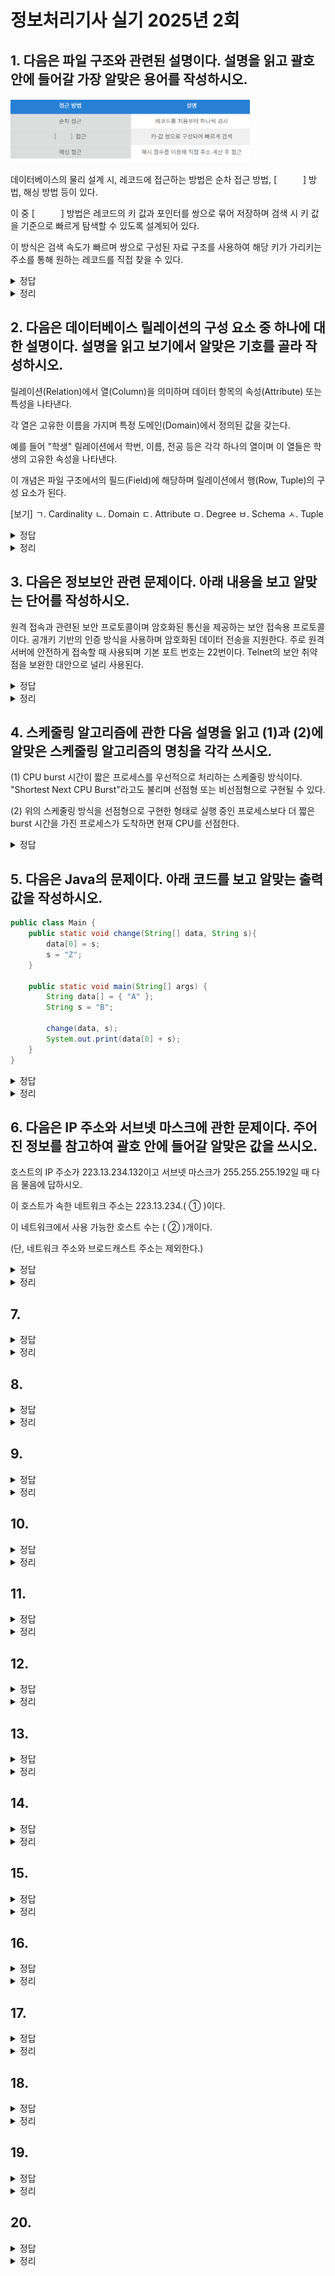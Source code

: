 # 정보처리기사 실기 2025년 2회

## 1. 다음은 파일 구조와 관련된 설명이다. 설명을 읽고 괄호 안에 들어갈 가장 알맞은 용어를 작성하시오.

![1번 문제 사진](image-4.png)

데이터베이스의 물리 설계 시, 레코드에 접근하는 방법은 순차 접근 방법, [   ] 방법, 해싱 방법 등이 있다.

이 중 [   ] 방법은 레코드의 키 값과 포인터를 쌍으로 묶어 저장하며 검색 시 키 값을 기준으로 빠르게 탐색할 수 있도록 설계되어 있다.

이 방식은 검색 속도가 빠르며 쌍으로 구성된 자료 구조를 사용하여 해당 키가 가리키는 주소를 통해 원하는 레코드를 직접 찾을 수 있다.

<details>
<summary>정답</summary>

**_인덱스_**

</details>

<details>
<summary>정리</summary>
<div markdown="1">

<b>파일 구조</b>: 데이터를 저장하고 관리하는 방식으로, 효율적인 데이터 접근과 처리를 위해 사용된다.
파일 구조에 따라 <b style="text-decoration:underline">데이터의 저장, 접근, 검색, 수정 속도</b>가 달라지므로, 절저한 구조를 선택하는 것이 중요하다.

- <b>순차 파일(Sequential File)</b>: <b style="text-decoration:underline">레코드를 일정한 논리적 순서에 따라 저장</b>하는 방식

  - 데이터가 연속된 물리적 공간에 저장되므로 <b style="text-decoration:underline">처리 속도가 빠르다</b>.
  - 레코드를 추가할 경우, 기존 데이터 <b style="text-decoration:underline">끝부분</b>에만 삽입된다.
  - 특정 데이터를 검색할 때 처음부터 순차적으로 찾아야 하므로, <b style="text-decoration:underline">검색 속도가 느릴 수 있다</b>.
  - 주로 <b style="text-decoration:underline">테이프 저장 장치</b>에서 많이 사용된다.

- <b>직접 파일(Direct File)</b>: <b style="text-decoration:underline">레코드를 임의의 물리적 공간에 저장하는 방식</b>으로, 특정 데이터를 빠르게 찾을 수 있다.

  - <b style="text-decoration:underline">해시 함수를 사용하여 데이터의 저장 위치를 결정</b>하므로 검색 속도가 빠르다.
  - 특정 데이터만 빠르게 조회하는 작업에 유리하지만, 데이터가 많아지면 충돌 문제가 발생할 수 있다.
  - 주로 <b style="text-decoration:underline">온라인 트랜잭션 처리 시스템(OLTP)</b>에서 많이 사용된다.

- <b>색인 순차 파일(Indexed Sequential File)</b>: <b style="text-decoration:underline">순차 파일과 직접 파일의 장점을 결합한 방식</b>으로, <b style="text-decoration:underline">색인</b>을 사용해 검색 속도를 향상 시킨다.
  - 레코드는 순차적으로 저장되지만, <b style="text-decoration:underline">색인을 통해 원하는 데이터를 빠르게 검색</b>할 수 있다.
  - 파일이 크더라도 색인을 활용하면 전체 데이터를 검색하지 않아도 된다.
  - 주로 <b style="text-decoration:underline">대형 데이터베이스 시스템</b>에서 사용된다.

</div>

</details>

## 2. 다음은 데이터베이스 릴레이션의 구성 요소 중 하나에 대한 설명이다. 설명을 읽고 보기에서 알맞은 기호를 골라 작성하시오.

릴레이션(Relation)에서 열(Column)을 의미하며 데이터 항목의 속성(Attribute) 또는 특성을 나타낸다.

각 열은 고유한 이름을 가지며 특정 도메인(Domain)에서 정의된 값을 갖는다.

예를 들어 "학생" 릴레이션에서 학번, 이름, 전공 등은 각각 하나의 열이며 이 열들은 학생의 고유한 속성을 나타낸다.

이 개념은 파일 구조에서의 필드(Field)에 해당하며 릴레이션에서 행(Row, Tuple)의 구성 요소가 된다.

[보기]
ㄱ. Cardinality
ㄴ. Domain
ㄷ. Attribute
ㅁ. Degree
ㅂ. Schema
ㅅ. Tuple

<details>
<summary>정답</summary>

**_ㄷ Atrribute_**

</details>

<details>
<summary>정리</summary>
<div markdown="1">

- <b>Cardinality</b>: 튜플의 수를 나타냄
- <b>Domain</b>: 특정 속성이 가질 수 있는 값의 전체 집합을 의미함
- <b>Attribute</b>: 릴레이션의 열을 의미하며, 데이터의 속성 또는 특성을 나타냄
- <b>Degree</b>: 열의 수를 의미함
- <b>Schema</b>: 릴레이션의 구조 전체를 정의하는 것으로, 여러 속성들의 집합을 포함
- <b>Tuple</b>: 릴레이션의 각 행, 즉 개별 레코드를 나타냄

</div>

</details>

## 3. 다음은 정보보안 관련 문제이다. 아래 내용을 보고 알맞는 단어를 작성하시오.

원격 접속과 관련된 보안 프로토콜이며 암호화된 통신을 제공하는 보안 접속용 프로토콜이다.
공개키 기반의 인증 방식을 사용하며 암호화된 데이터 전송을 지원한다.
주로 원격 서버에 안전하게 접속할 때 사용되며 기본 포트 번호는 22번이다.
Telnet의 보안 취약점을 보완한 대안으로 널리 사용된다.

<details>
<summary>정답</summary>

**_SSH_**

</details>

<details>
<summary>정리</summary>
<div markdown="1">

<b>SSH(SecureSHell)</b>: 네트워크를 통해 다른 컴퓨터에 안전하게 접속하고 명령을 실행하며 파일을 전송하는데 사용되는 네트워크 프로토콜이다.

- TCP 기본 포트 번호는 22번이다.
- Telnet의 보안 취약점을 보완한 대안으로 널리 사용된다.
- 공개키 기반 인증

</div>

</details>

## 4. 스케줄링 알고리즘에 관한 다음 설명을 읽고 (1)과 (2)에 알맞은 스케줄링 알고리즘의 명칭을 각각 쓰시오.

(1) CPU burst 시간이 짧은 프로세스를 우선적으로 처리하는 스케줄링 방식이다. "Shortest Next CPU Burst"라고도 불리며 선점형 또는 비선점형으로 구현될 수 있다.

(2) 위의 스케줄링 방식을 선점형으로 구현한 형태로 실행 중인 프로세스보다 더 짧은 burst 시간을 가진 프로세스가 도착하면 현재 CPU를 선점한다.

<details>
<summary>정답</summary>

**_(1) SJF (2) SRT_**

</details>

## 5. 다음은 Java의 문제이다. 아래 코드를 보고 알맞는 출력값을 작성하시오.

```java
public class Main {
    public static void change(String[] data, String s){
        data[0] = s;
        s = "Z";
    }

    public static void main(String[] args) {
        String data[] = { "A" };
        String s = "B";

        change(data, s);
        System.out.print(data[0] + s);
    }
}

```

<details>
<summary>정답</summary>

**_a_**

</details>

<details>
<summary>정리</summary>
<div markdown="1">

1. 문자열 배열 `data`를 `{ "A" }`로 선언
2. 문자열 변수 `s`를 `"B"`로 초기화
3. `change(data, s)`함수를 호출
4. <b>data[0] = s</b>: 배열 `data`의 인덱스 0번째 값을 `s`로 변경 (data = `{ "B" }`)
   - 배열은 값이 아닌 값의 주소를 할당하므로, main 함수의 `data` 배열의 값이 직접 변경됨
5. <b>s = "Z"</b>: 매개변수 `s`에 `"Z"`를 할당
   - 매개변수 `s`는 main 함수의 변수 `s`와는 다른 change 함수의 변수 `s`이다
6. <b>출력</b>: BB

</div>

</details>

## 6. 다음은 IP 주소와 서브넷 마스크에 관한 문제이다. 주어진 정보를 참고하여 괄호 안에 들어갈 알맞은 값을 쓰시오.

호스트의 IP 주소가 223.13.234.132이고 서브넷 마스크가 255.255.255.192일 때 다음 물음에 답하시오.

이 호스트가 속한 네트워크 주소는 223.13.234.( ① )이다.

이 네트워크에서 사용 가능한 호스트 수는 ( ② )개이다.

(단, 네트워크 주소와 브로드캐스트 주소는 제외한다.)

<details>
<summary>정답</summary>

**_1.128 2.62_**

</details>

<details>
<summary>정리</summary>
<div markdown="1">

<b>서브넷 마스크</b>가 255.255.255.192 일 때, 이 서브넷을 `/26`이라 부른다.

네 번째 옥텟은 192(11000000)으로 표현할 수 있으며, 앞의 2비트는 네트워크를 나타내고, 나머지 6비트가 호스트를 나타낸다.

가능한 서브넷의 마지막 옥텟 값은: 0, 64, 128, 192가 되고,
호스트의 주소가 132이기 때문에 129~191 범위가 속한 네트워크 주소는 `128`이 된다.

이 네트워크에서 사용 가능한 호스트 수는 129에서 191 사이이기 때문에 191 - 129 = `62`

</div>

</details>

## 7.

<details>
<summary>정답</summary>

**_a_**

</details>

<details>
<summary>정리</summary>
<div markdown="1">

</div>

</details>

## 8.

<details>
<summary>정답</summary>

**_a_**

</details>

<details>
<summary>정리</summary>
<div markdown="1">

</div>

</details>

## 9.

<details>
<summary>정답</summary>

**_a_**

</details>

<details>
<summary>정리</summary>
<div markdown="1">

</div>

</details>

## 10.

<details>
<summary>정답</summary>

**_a_**

</details>

<details>
<summary>정리</summary>
<div markdown="1">

</div>

</details>

## 11.

<details>
<summary>정답</summary>

**_a_**

</details>

<details>
<summary>정리</summary>
<div markdown="1">

</div>

</details>

## 12.

<details>
<summary>정답</summary>

**_a_**

</details>

<details>
<summary>정리</summary>
<div markdown="1">

</div>

</details>

## 13.

<details>
<summary>정답</summary>

**_a_**

</details>

<details>
<summary>정리</summary>
<div markdown="1">

</div>

</details>

## 14.

<details>
<summary>정답</summary>

**_a_**

</details>

<details>
<summary>정리</summary>
<div markdown="1">

</div>

</details>

## 15.

<details>
<summary>정답</summary>

**_a_**

</details>

<details>
<summary>정리</summary>
<div markdown="1">

</div>

</details>

## 16.

<details>
<summary>정답</summary>

**_a_**

</details>

<details>
<summary>정리</summary>
<div markdown="1">

</div>

</details>

## 17.

<details>
<summary>정답</summary>

**_a_**

</details>

<details>
<summary>정리</summary>
<div markdown="1">

</div>

</details>

## 18.

<details>
<summary>정답</summary>

**_a_**

</details>

<details>
<summary>정리</summary>
<div markdown="1">

</div>

</details>

## 19.

<details>
<summary>정답</summary>

**_a_**

</details>

<details>
<summary>정리</summary>
<div markdown="1">

</div>

</details>

## 20.

<details>
<summary>정답</summary>

**_a_**

</details>

<details>
<summary>정리</summary>
<div markdown="1">

</div>

</details>
